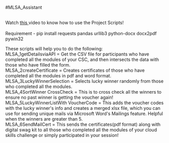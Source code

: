 #MLSA_Assistant 

<br>
Watch <a href = "https://youtu.be/geQ26rQZo4w"> this </a> video to know how to use the Project Scripts!
<br> <br>
Requirement - pip install requests pandas urllib3 python-docx docx2pdf pywin32

These scripts will help you to do the following: <br>
MLSA_1getDetailsviaAPI = Get the CSV file for participants who have completed all the modules of your CSC, and then intersects the data with those who have filled the form. <br>
MLSA_2createCertificate = Creates certificates of those who have completed all the modules in pdf and word format.<br>
MLSA_3LuckyWinnerSelection  = Selects lucky winner randomly from those who completed all the modules.<br>
MLSA_4SortWinner CrossCheck = This is to cross check all the winners to ensure no past winner is getting the voucher again!<br>
MLSA_5LuckyWinnerListWith VoucherCode = This adds the voucher codes with the lucky winner's info and creates a merged xlsx file, which you can use  for sending unique mails via Microsoft Word's Mailings feature. Helpful when the winners are greater than 5.<br>
MLSA_6SendMailCert  = This sends the certificates(pdf format) along with digital swag kit to all those who completed all the modules of your cloud skills challenge or simply participated in your session!

